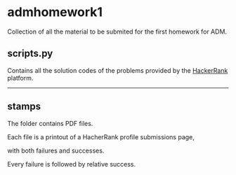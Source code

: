 # admhomework1
 Collection of all the material to be submited for the first homework for ADM.
 
 ## scripts.py 
 Contains all the solution codes of the problems provided by the [HackerRank](https://www.hackerrank.com) platform.
 
 ***
 ## stamps
 The folder contains PDF files.
 
 Each file is a printout of a HacherRank profile submissions page, 
 
 with both failures and successes. 
 
 Every failure is followed by relative success.

